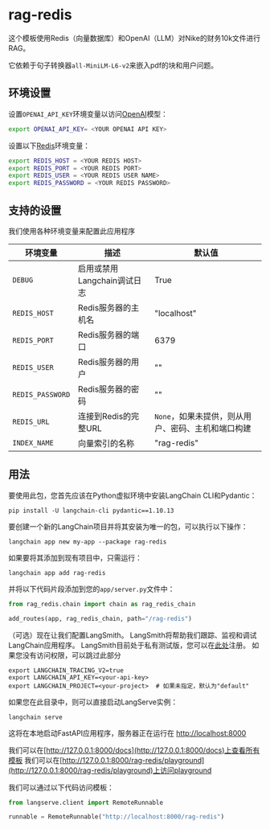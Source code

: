 # rag-redis

这个模板使用Redis（向量数据库）和OpenAI（LLM）对Nike的财务10k文件进行RAG。

它依赖于句子转换器`all-MiniLM-L6-v2`来嵌入pdf的块和用户问题。

## 环境设置

设置`OPENAI_API_KEY`环境变量以访问[OpenAI](https://platform.openai.com)模型：

```bash
export OPENAI_API_KEY= <YOUR OPENAI API KEY>
```

设置以下[Redis](https://redis.com/try-free)环境变量：

```bash
export REDIS_HOST = <YOUR REDIS HOST>
export REDIS_PORT = <YOUR REDIS PORT>
export REDIS_USER = <YOUR REDIS USER NAME>
export REDIS_PASSWORD = <YOUR REDIS PASSWORD>
```

## 支持的设置
我们使用各种环境变量来配置此应用程序

| 环境变量 | 描述                       | 默认值 |
|----------------------|-----------------------------------|---------------|
| `DEBUG`            | 启用或禁用Langchain调试日志       | True         |
| `REDIS_HOST`           | Redis服务器的主机名     | "localhost"   |
| `REDIS_PORT`           | Redis服务器的端口         | 6379          |
| `REDIS_USER`           | Redis服务器的用户         | "" |
| `REDIS_PASSWORD`       | Redis服务器的密码     | "" |
| `REDIS_URL`            | 连接到Redis的完整URL  | `None`，如果未提供，则从用户、密码、主机和端口构建 |
| `INDEX_NAME`           | 向量索引的名称          | "rag-redis"   |

## 用法

要使用此包，您首先应该在Python虚拟环境中安装LangChain CLI和Pydantic：

```shell
pip install -U langchain-cli pydantic==1.10.13
```

要创建一个新的LangChain项目并将其安装为唯一的包，可以执行以下操作：

```shell
langchain app new my-app --package rag-redis
```

如果要将其添加到现有项目中，只需运行：
```shell
langchain app add rag-redis
```

并将以下代码片段添加到您的`app/server.py`文件中：
```python
from rag_redis.chain import chain as rag_redis_chain

add_routes(app, rag_redis_chain, path="/rag-redis")
```

（可选）现在让我们配置LangSmith。
LangSmith将帮助我们跟踪、监视和调试LangChain应用程序。
LangSmith目前处于私有测试版，您可以在[此处](https://smith.langchain.com/)注册。
如果您没有访问权限，可以跳过此部分


```shell
export LANGCHAIN_TRACING_V2=true
export LANGCHAIN_API_KEY=<your-api-key>
export LANGCHAIN_PROJECT=<your-project>  # 如果未指定，默认为"default"
```

如果您在此目录中，则可以直接启动LangServe实例：

```shell
langchain serve
```

这将在本地启动FastAPI应用程序，服务器正在运行在
[http://localhost:8000](http://localhost:8000)

我们可以在[http://127.0.0.1:8000/docs](http://127.0.0.1:8000/docs)上查看所有模板
我们可以在[http://127.0.0.1:8000/rag-redis/playground](http://127.0.0.1:8000/rag-redis/playground)上访问playground

我们可以通过以下代码访问模板：

```python
from langserve.client import RemoteRunnable

runnable = RemoteRunnable("http://localhost:8000/rag-redis")
```